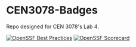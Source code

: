 # CEN3078-Badges
Repo designed for CEN 3078's Lab 4.

[![OpenSSF Best Practices](https://www.bestpractices.dev/projects/10325/badge)](https://www.bestpractices.dev/projects/10325)
[![OpenSSF Scorecard](https://api.securityscorecards.dev/projects/github.com/AlyssaChiego/CEN3078-Badges/badge)](https://securityscorecards.dev/viewer/?uri=github.com/AlyssaChiego/CEN3078-Badges)


